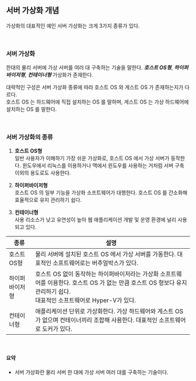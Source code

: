 ## 서버 가상화 개념
가상화의 대표적인 예인 서버 가상화는 크게 3가지 종류가 있다.  

<br>

### 서버 가상화
한대의 물리 서버에 가상 서버를 여러 대 구축하는 기술을 말한다. **_호스트 OS형_**, _**하이퍼바이저형**_, _**컨테이너형**_ 가상화가 존재한다.  

대략적인 구성은 서버 가상화 종류에 따라 호스트 OS 와 게스트 OS 가 존재하는지가 다르다.  
호스트 OS 는 하드웨어에 직접 설치하는 OS 를 말하며, 게스트 OS 는 가상 하드웨어에 설치하는 OS 를 말한다.  

<br>

### 서버 가상화의 종류
1. **호스트 OS형**  
일반 사용자가 이해하기 가장 쉬운 가상화로, 호스트 OS 에서 가상 서버가 동작한다. 윈도우에서 리눅스를 이용하거나 맥에서 윈도우를 사용하는 거처럼 서버 구축 이외의 용도로도 사용한다.  
  
2. **하이퍼바이저형**  
호스트 OS 의 일부 기능을 가상화 소프트웨어가 대행한다. 호스트 OS 를 간소화해 효율적으로 유지 관리하기 쉽다.  
  
3. **컨테이너형**  
사용 리소스가 낮고 유연성이 높아 웹 애플리케이션 개발 및 운영 환경에 널리 사용되고 있다.  

| 종류     | 설명                                                                                                             |
|--------|----------------------------------------------------------------------------------------------------------------|
| 호스트 OS형 | 물리 서버에 설치된 호스트 OS 에서 가상 서버를 가동한다. 대표적인 소프트웨어로는 버추얼박스가 있다.                                                      |
| 하이퍼바이저형 | 호스트 OS 없이 동작하는 하이퍼바이저라는 가상화 소프트웨어를 이용한다. 호스트 OS 가 없는 만큼 호스트 OS 형보다 유지 관리하기 쉽다.  <br/> 대표적인 소프트웨어로 Hyper-V가 있다. |
| 컨테이너형  | 애플리케이션 단위로 가상화한다. 가상 하드웨어와 게스트 OS 가 없으며 컨테이너끼리 조합해 사용한다. 대표적인 소프트웨어로 도커가 있다.                                   |
  
<br>

#### 요약
- 서버 가상화란 물리 서버 한 대에 가상 서버 여러 대를 구축하는 기술이다.
